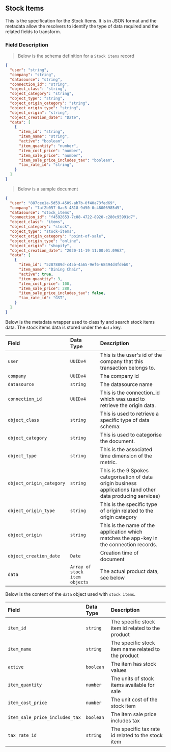 ## Stock Items

This is the specification for the Stock Items. It is in JSON format and the metadata allow the resolvers to identify the type of data required and the related fields to transform.

### Field Description

> Below is the schema definition for a `Stock items` record

```json
{
  "user": "string",
  "company": "string",
  "datasource": "string",
  "connection_id": "string",
  "object_class": "string",
  "object_category": "string",
  "object_type": "string",
  "object_origin_category": "string",
  "object_origin_type": "string",
  "object_origin": "string",
  "object_creation_date": "Date",
  "data": [
    {
      "item_id": "string",
      "item_name": "string",
      "active": "boolean",
      "item_quantity": "number",
      "item_cost_price": "number",
      "item_sale_price": "number",
      "item_sale_price_includes_tax": "boolean",
      "tax_rate_id": "string",
    }
  ]
}
```

> Below is a sample document

```json
{
  "user": "887cee1a-5d59-4509-ab7b-0f40a73fed69",
  "company": "7af2b057-0ac5-4818-9d50-0c48006985d5",
  "datasource": "stock_items",
  "connection_id": "f4592653-7c08-4722-8920-c280c95991d7",
  "object_class": "items",
  "object_category": "stock",
  "object_type": "stock-items",
  "object_origin_category": "point-of-sale",
  "object_origin_type": "online",
  "object_origin": "shopify",
  "object_creation_date": "2020-11-19 11:00:01.096Z",
  "data": [
    {
      "item_id": "5287889d-c45b-4a65-9ef6-68494d4fdeb0",
      "item_name": "Dining Chair",
      "active": true,
      "item_quantity": 3,
      "item_cost_price": 100,
      "item_sale_price": 280,
      "item_sale_price_includes_tax": false,
      "tax_rate_id": "GST",
    }
  ]
}
```

Below is the metadata wrapper used to classify and search stock items data. The stock items data is stored under the `data` key.

| Field                    | Data Type        | Description                                                  |
| :----------------------- | :--------------- | :----------------------------------------------------------- |
| `user`                   | `UUIDv4`         | This is the user's id of the company that this transaction belongs to. |
| `company`                | `UUIDv4`         | The company id                                               |
| `datasource`             | `string`         | The datasource name                                          |
| `connection_id`          | `UUIDv4`         | This is the connection_id which was used to retrieve the origin data. |
| `object_class`           | `string`         | This is used to retrieve a specific type of data schema:     |
| `object_category`        | `string`         | This is used to categorise the document.                     |
| `object_type`            | `string`         | This is the associated time dimension of the metric.         |
| `object_origin_category` | `string`         | This is the 9 Spokes categorisation of data origin business applications (and other data producing services) |
| `object_origin_type`     | `string`         | This is the specific type of origin related to the origin category |
| `object_origin`          | `string`         | This is the name of the application which matches the app-key in the connection records. |
| `object_creation_date`   | `Date`           | Creation time of document                                    |
| `data`                   | `Array of stock item objects` | The actual product data, see below                           |

Below is the content of the `data` object used with `stock items`.

| Field                          | Data Type | Description                                         |
| :----------------------------- | :-------- | :-------------------------------------------------- |
| `item_id`                      | `string`  | The specific stock item id related to the product   |
| `item_name`                    | `string`  | The specific stock item name related to the product |
| `active`                       | `boolean` | The item has stock values                           |
| `item_quantity`                | `number`  | The units of stock items available for sale         |
| `item_cost_price`              | `number`  | The unit cost of the stock item                     |
| `item_sale_price_includes_tax` | `boolean` | The item sale price includes tax                    |
| `tax_rate_id`                  | `string`  | The specific tax rate id related to the stock item  |